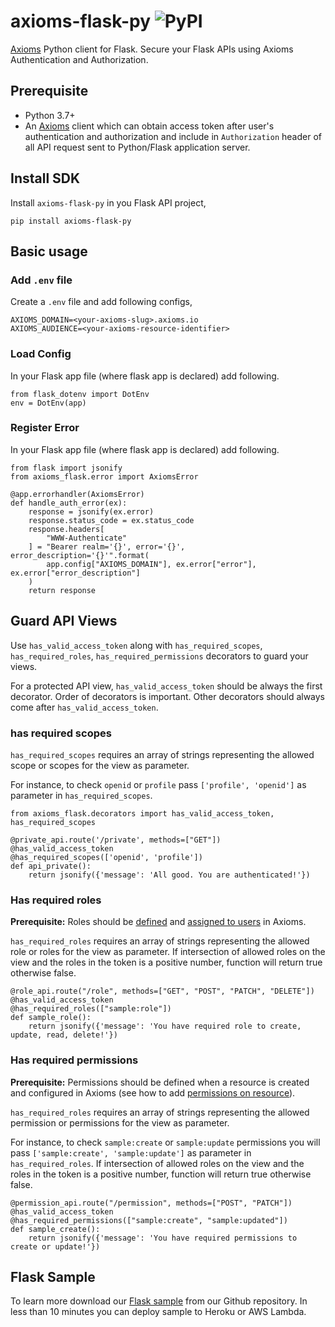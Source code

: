 # axioms-flask-py ![PyPI](https://img.shields.io/pypi/v/axioms-flask-py)
[Axioms](https://axioms.io) Python client for Flask. Secure your Flask APIs using Axioms Authentication and Authorization.

## Prerequisite

* Python 3.7+
* An [Axioms](https://axioms.io) client which can obtain access token after user's authentication and authorization and include in `Authorization` header of all API request sent to Python/Flask application server.

## Install SDK
Install `axioms-flask-py` in you Flask API project,

```
pip install axioms-flask-py
```

## Basic usage

### Add `.env` file
Create a `.env` file and add following configs,

```
AXIOMS_DOMAIN=<your-axioms-slug>.axioms.io
AXIOMS_AUDIENCE=<your-axioms-resource-identifier>
```

### Load Config
In your Flask app file (where flask app is declared) add following.

```
from flask_dotenv import DotEnv
env = DotEnv(app)
```

### Register Error
In your Flask app file (where flask app is declared) add following.

```
from flask import jsonify
from axioms_flask.error import AxiomsError

@app.errorhandler(AxiomsError)
def handle_auth_error(ex):
    response = jsonify(ex.error)
    response.status_code = ex.status_code
    response.headers[
        "WWW-Authenticate"
    ] = "Bearer realm='{}', error='{}', error_description='{}'".format(
        app.config["AXIOMS_DOMAIN"], ex.error["error"], ex.error["error_description"]
    )
    return response
```

## Guard API Views
Use `has_valid_access_token` along with `has_required_scopes`, `has_required_roles`, `has_required_permissions` decorators to guard your views. 

For a protected API view, `has_valid_access_token` should be always the 
first decorator. Order of decorators is important. Other decorators should
always come after `has_valid_access_token`.

### has required scopes
`has_required_scopes` requires an array of strings representing the allowed scope or scopes for the view as parameter.

For instance, to check `openid` or `profile` pass `['profile', 'openid']` as parameter in `has_required_scopes`.


```
from axioms_flask.decorators import has_valid_access_token, has_required_scopes

@private_api.route('/private', methods=["GET"])
@has_valid_access_token
@has_required_scopes(['openid', 'profile'])
def api_private():
    return jsonify({'message': 'All good. You are authenticated!'})
```

### Has required roles
**Prerequisite:** Roles should be [defined](https://developer.axioms.io/docs/getting-started/role/index) and [assigned to users](https://developer.axioms.io/docs/getting-started/user/index#edit-user-roles) in Axioms.

`has_required_roles` requires an array of strings representing the allowed role or roles for the view as parameter. If intersection of allowed roles on the view and the roles in the token is a positive number, function will return true otherwise false.

```
@role_api.route("/role", methods=["GET", "POST", "PATCH", "DELETE"])
@has_valid_access_token
@has_required_roles(["sample:role"])
def sample_role():
    return jsonify({'message': 'You have required role to create, update, read, delete!'})
```

### Has required permissions
**Prerequisite:** Permissions should be defined when a resource is created and configured in Axioms (see how to add [permissions on resource](https://developer.axioms.io/docs/getting-started/resource/configure/permissions/)).

`has_required_roles` requires an array of strings representing the allowed permission or permissions for the view as parameter.

For instance, to check `sample:create` or `sample:update` permissions you will pass `['sample:create', 'sample:update']` as parameter in `has_required_roles`. If intersection of allowed roles on the view and the roles in the token is a positive number, function will return true otherwise false.

```
@permission_api.route("/permission", methods=["POST", "PATCH"])
@has_valid_access_token
@has_required_permissions(["sample:create", "sample:updated"])
def sample_create():
    return jsonify({'message': 'You have required permissions to create or update!'})
```

## Flask Sample 
To learn more download our [Flask sample](https://github.com/axioms-io/sample-python-flask) from our Github repository. In less than 10 minutes you can deploy sample to Heroku or AWS Lambda.